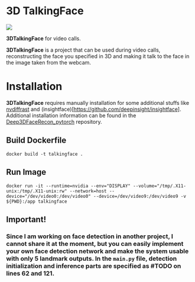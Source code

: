 # 3D TalkingFace

![](assets/vis.gif)


**3DTalkingFace** for video calls.

**3DTalkingFace** is a project that can be used during video calls, reconstructing the face you specified in 3D and making it talk to the face in the image taken from the webcam.

# Installation
**3DTalkingFace** requires manually installation for some additional stuffs like [nvdiffrast](https://nvlabs.github.io/nvdiffrast/) and (insightface)[https://github.com/deepinsight/insightface]. Additional installation information can be found in the [Deep3DFaceRecon_pytorch](https://github.com/sicxu/Deep3DFaceRecon_pytorch) repository.


## Build Dockerfile
```
docker build -t talkingface .
```

## Run Image
```
docker run -it --runtime=nvidia --env="DISPLAY" --volume="/tmp/.X11-unix:/tmp/.X11-unix:rw" --network=host --device="/dev/video0:/dev/video0" --device=/dev/video9:/dev/video9 -v ${PWD}:/app talkingface
```

## Important!
### **Since I am working on face detection in another project, I cannot share it at the moment, but you can easily implement your own face detection network and make the system usable with only 5 landmark outputs. In the `main.py` file, detection initialization and inference parts are specified as #TODO on lines 62 and 121.**